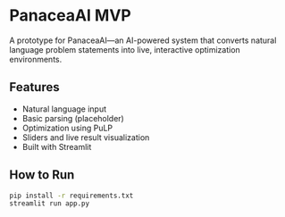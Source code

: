 # PanaceaAI MVP

A prototype for PanaceaAI—an AI-powered system that converts natural language problem statements into live, interactive optimization environments.

## Features
- Natural language input
- Basic parsing (placeholder)
- Optimization using PuLP
- Sliders and live result visualization
- Built with Streamlit

## How to Run

```bash
pip install -r requirements.txt
streamlit run app.py
